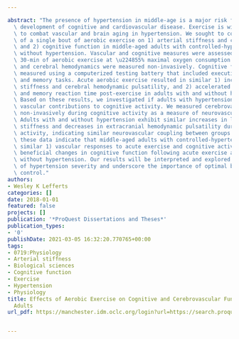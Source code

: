 ---
abstract: "The presence of hypertension in middle-age is a major risk factor for later-life\
  \ development of cognitive and cardiovascular disease. Exercise is widely recommended\
  \ to combat vascular and brain aging in hypertension. We sought to compare the effects\
  \ of a single bout of aerobic exercise on 1) arterial stiffness and cerebral hemodynamics\
  \ and 2) cognitive function in middle-aged adults with controlled-hypertension and\
  \ without hypertension. Vascular and cognitive measures were assessed pre and post\
  \ 30-min of aerobic exercise at \u224855% maximal oxygen consumption. Arterial stiffness\
  \ and cerebral hemodynamics were measured non-invasively. Cognitive function was\
  \ measured using a computerized testing battery that included executive function\
  \ and memory tasks. Acute aerobic exercise resulted in similar 1) increases in arterial\
  \ stiffness and cerebral hemodynamic pulsatility, and 2) accelerated executive function\
  \ and memory reaction time post-exercise in adults with and without hypertension.\
  \ Based on these results, we investigated if adults with hypertension had differential\
  \ vascular contributions to cognitive activity. We measured cerebrovascular hemodynamics\
  \ non-invasively during cognitive activity as a measure of neurovascular coupling.\
  \ Adults with and without hypertension exhibit similar increases in large artery\
  \ stiffness and decreases in extracranial hemodynamic pulsatility during cognitive\
  \ activity, indicating similar neurovascular coupling between groups. In conclusion,\
  \ these data indicate that middle-aged adults with controlled-hypertension experience\
  \ similar 1) vascular responses to acute exercise and cognitive activity, and 2)\
  \ beneficial changes in cognitive function following acute exercise as their counterparts\
  \ without hypertension. Our results will be interpreted and explored in the context\
  \ of hypertension severity and underscore the importance of optimal blood pressure\
  \ control."
authors:
- Wesley K Lefferts
categories: []
date: 2018-01-01
featured: false
projects: []
publication: '*ProQuest Dissertations and Theses*'
publication_types:
- '0'
publishDate: 2021-03-05 16:32:20.770765+00:00
tags:
- 0719:Physiology
- Arterial stiffness
- Biological sciences
- Cognitive function
- Exercise
- Hypertension
- Physiology
title: Effects of Aerobic Exercise on Cognitive and Cerebrovascular Function in Hypertensive
  Adults
url_pdf: https://manchester.idm.oclc.org/login?url=https://search.proquest.com/docview/2066657625?accountid=12253%0Ahttp://man-fe.hosted.exlibrisgroup.com/openurl/44MAN/44MAN_services_page?genre=dissertations+%26+theses&atitle=&author=Lefferts%2C+Wesley+K.&volume=

---
